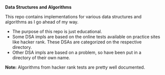 **Data Structures and Algorithms**

This repo contains implementations for various data structures and algorithms as I go ahead of my way.

- The purpose of this repo is just educational.
- Some DSA impls are based on the online tests available on practice sites like hacker rank. These DSAs are categorized on the respective directory.
- Other DSA impls are based on a problem, so have been put in a directory of their own name.

**Note:** Algorithms from hacker rank tests are pretty well documented.
